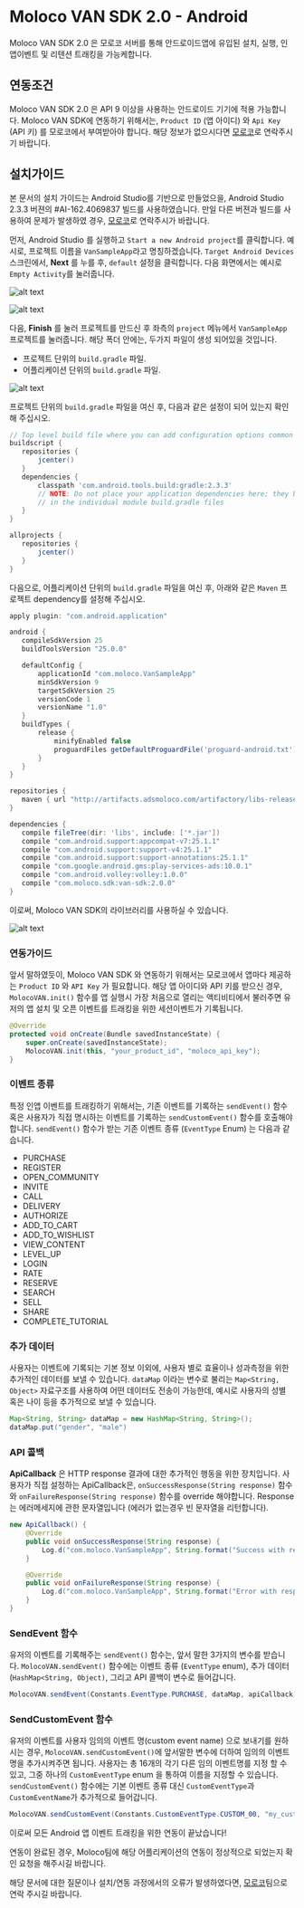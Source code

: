 
# Moloco VAN SDK 2.0 - Android
Moloco VAN SDK 2.0 은 모로코 서버를 통해 안드로이드앱에 유입된 설치, 실행, 인앱이벤트 및 리텐션 트래킹을 가능케합니다.

## 연동조건
Moloco VAN SDK 2.0 은 API 9 이상을 사용하는 안드로이드 기기에 적용 가능합니다. Moloco VAN SDK에 연동하기 위해서는, `Product ID` (앱 아이디) 와 `Api Key` (API 키) 를 모로코에서 부여받아야 합니다. 해당 정보가 없으시다면 [모로코](mailto:support@molocoads.com)로 연락주시기 바랍니다.

## 설치가이드
본 문서의 설치 가이드는 Android Studio를 기반으로 만들었으을, Android Studio 2.3.3 버젼의 #AI-162.4069837 빌드를 사용하였습니다. 만일 다른 버젼과 빌드를 사용하여 문제가 발생하였 경우, [모로코](mailto:support@molocoads.com)로 연락주시가 바랍니다.
  
먼저, Android Studio 를 실행하고 `Start a new Android project`를 클릭합니다. 예시로, 프로젝트 이름을 `VanSampleApp`라고 명칭하겠습니다. `Target Android Devices` 스크린에서, **Next** 를 누를 후, `default` 설정을 클릭합니다. 다음 화면에서는 예시로 `Empty Activity`를 눌러줍니다.

![alt text](https://storage.googleapis.com/vansdk/android/1.png)

![alt text](https://storage.googleapis.com/vansdk/android/2.png)
  
다음, **Finish** 를 눌러 프로젝트를 만드신 후 좌측의 `project` 메뉴에서 `VanSampleApp` 프로젝트를 눌러줍니다. 해당 폭더 안에는, 두가지 파일이 생성 되어있을 것입니다.
- 프로젝트 단위의 `build.gradle` 파일.
- 어플리케이션 단위의 `build.gradle` 파일.

![alt text](https://storage.googleapis.com/vansdk/android/3.png)

프로젝트 단위의 `build.gradle` 파일을 여신 후, 다음과 같은 설정이 되어 있는지 확인해 주십시오.

```gradle
// Top level build file where you can add configuration options common to all sub-projects/modules.
buildscript {
   repositories {
       jcenter()
   }
   dependencies {
       classpath 'com.android.tools.build:gradle:2.3.3'
       // NOTE: Do not place your application dependencies here; they belong
       // in the individual module build.gradle files
   }
}

allprojects {
   repositories {
       jcenter()
   }
}
```
  
다음으로, 어플리케이션 단위의 `build.gradle` 파일을 여신 후, 아래와 같은 `Maven` 프로젝트 dependency를 설정해 주십시오.

```gradle
apply plugin: "com.android.application"

android {
   compileSdkVersion 25
   buildToolsVersion "25.0.0"

   defaultConfig {
       applicationId "com.moloco.VanSampleApp"
       minSdkVersion 9
       targetSdkVersion 25
       versionCode 1
       versionName "1.0"
   }
   buildTypes {
       release {
           minifyEnabled false
           proguardFiles getDefaultProguardFile('proguard-android.txt'), 'proguard-rules.pro'
       }
   }
}

repositories {
   maven { url "http://artifacts.adsmoloco.com/artifactory/libs-release-local/" }
}

dependencies {
   compile fileTree(dir: 'libs', include: ['*.jar'])
   compile "com.android.support:appcompat-v7:25.1.1"
   compile "com.android.support:support-v4:25.1.1"
   compile "com.android.support:support-annotations:25.1.1"
   compile "com.google.android.gms:play-services-ads:10.0.1"
   compile "com.android.volley:volley:1.0.0"
   compile "com.moloco.sdk:van-sdk:2.0.0"
}
```

이로써, Moloco VAN SDK의 라이브러리를 사용하실 수 있습니다.

![alt text](https://storage.googleapis.com/vansdk/android/4.png)

### 연동가이드
앞서 말하였듯이, Moloco VAN SDK 와 연동하기 위해서는 모로코에서 앱마다 제공하는 `Product ID` 와 `API Key` 가 필요합니다. 해당 앱 아이디와 API 키를 받으신 경우, `MolocoVAN.init()` 함수를 앱 실행시 가장 처음으로 열리는 액티비티에서 불러주면 유저의 앱 설치 및 오픈 이벤트를 트래킹을 위한 세션이벤트가 기록됩니다.

```java
@Override
protected void onCreate(Bundle savedInstanceState) {
    super.onCreate(savedInstanceState);
    MolocoVAN.init(this, "your_product_id", "moloco_api_key");
}
```

### 이벤트 종류
특정 인앱 이벤트를 트래킹하기 위해서는, 기존 이벤트를 기록하는 `sendEvent()` 함수 혹은 사용자가 직접 명시하는 이벤트를 기록하는 `sendCustomEvent()` 함수를 호출해야 합니다. `sendEvent()` 함수가 받는 기존 이벤트 종류 (`EventType` Enum) 는 다음과 같습니다.

- PURCHASE
- REGISTER
- OPEN_COMMUNITY
- INVITE
- CALL
- DELIVERY
- AUTHORIZE
- ADD_TO_CART
- ADD_TO_WISHLIST
- VIEW_CONTENT
- LEVEL_UP
- LOGIN
- RATE
- RESERVE
- SEARCH
- SELL
- SHARE
- COMPLETE_TUTORIAL

### 추가 데이터
사용자는 이벤트에 기록되는 기본 정보 이외에, 사용자 별로 효율이나 성과측정을 위한 추가적인 데이터를 보낼 수 있습니다. `dataMap` 이라는 변수로 불리는 `Map<String, Object>` 자료구조를 사용하여 어떤 데이터도 전송이 가능한데, 예시로 사용자의 성별 혹은 나이 등을 추가적으로 보낼 수 있습니다.

```java
Map<String, String> dataMap = new HashMap<String, String>();
dataMap.put("gender", "male")
```

### API 콜백
**ApiCallback** 은 HTTP response 결과에 대한 추가적인 행동을 위한 장치입니다. 사용자가 직접 설정하는 ApiCallback은, `onSuccessResponse(String response)` 함수와 `onFailureResponse(String response)` 함수를 override 해야합니다. Response 는 에러메세지에 관한 문자열입니다 (에러가 없는경우 빈 문자열을 리턴합니다).

```java
new ApiCallback() {
    @Override
    public void onSuccessResponse(String response) {
        Log.d("com.moloco.VanSampleApp", String.format("Success with response : %s", response));
    }

    @Override
    public void onFailureResponse(String response) {
        Log.d("com.moloco.VanSampleApp", String.format("Error with response : %s", response));
    }
}
```

### SendEvent 함수
유저의 이벤트를 기록해주는 `sendEvent()` 함수는, 앞서 말한 3가지의 변수를 받습니다. `MolocoVAN.sendEvent()` 함수에는 이벤트 종류 (`EventType` enum), 추가 데이터 (`HashMap<String, Object)`, 그리고 API 콜백이 변수로 들어갑니다.

```java
MolocoVAN.sendEvent(Constants.EventType.PURCHASE, dataMap, apiCallback)
```

### SendCustomEvent 함수
유저의 이벤트를 사용자 임의의 이벤트 명(custom event name) 으로 보내기를 원하시는 경우, `MolocoVAN.sendCustomEvent()`에 앞서말한 변수에 더하여 임의의 이벤트명을 추가시켜주면 됩니다. 사용자는 총 16개의 각기 다른 임의 이벤트명를 지정 할 수 있고, 그중 하나의 `CustomEventType` enum 을 통하여 이름을 지정할 수 있습니다. `sendCustomEvent()` 함수에는 기본 이벤트 종류 대신 `CustomEventType`과 `CustomEventName`가 추가적으로 들어갑니다.
    
```java
MolocoVAN.sendCustomEvent(Constants.CustomEventType.CUSTOM_00, "my_custom_event", dataMap, apiCallback)
```

이로써 모든 Android 앱 이벤트 트래킹을 위한 연동이 끝났습니다!

연동이 완료된 경우, Moloco팀에 해당 어플리케이션의 연동이 정상적으로 되었는지 확인 요청을 해주시길 바랍니다.

해당 문서에 대한 질문이나 설치/연동 과정에서의 오류가 발생하였다면, [모로코](mailto:support@molocoads.com)팀으로 연락 주시길 바랍니다.
